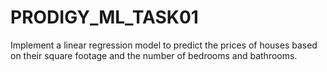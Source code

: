 # PRODIGY_ML_TASK01
Implement a linear regression model to predict the prices of houses based on their square footage and the number of bedrooms and bathrooms.
